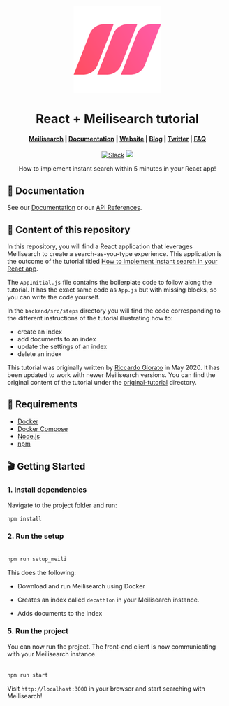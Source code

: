 <p align="center">
  <img src="https://raw.githubusercontent.com/meilisearch/integration-guides/master/assets/logos/logo.svg" alt="Meilisearch logo mark" width="200" height="200" />
</p>
<h1 align="center">React + Meilisearch tutorial</h1>

<h4 align="center">
  <a href="https://github.com/meilisearch/meilisearch">Meilisearch</a> |
  <a href="https://docs.meilisearch.com">Documentation</a> |
  <a href="https://www.meilisearch.com">Website</a> |
  <a href="https://blog.meilisearch.com">Blog</a> |
  <a href="https://twitter.com/meilisearch">Twitter</a> |
  <a href="https://docs.meilisearch.com/faq">FAQ</a>
</h4>

<p align="center">
  <a href="https://slack.meilisearch.com"><img src="https://img.shields.io/badge/slack-meilisearch-blue.svg?logo=slack" alt="Slack"></a>
  <a href="https://github.com/meilisearch/meilisearch/discussions" alt="Discussions"><img src="https://img.shields.io/badge/github-discussions-red" /></a>
</p>

<p align="center">How to implement instant search within 5 minutes in your React app!</p>

## 📖 Documentation

See our [Documentation](https://docs.meilisearch.com/) or our [API References](https://docs.meilisearch.com/reference/api/).

## 🎁 Content of this repository
In this repository, you will find a React application that leverages Meilisearch to create a search-as-you-type experience. This application is the outcome of the tutorial titled [How to implement instant search in your React app](https://blog.meilisearch.com/instant-search-react-app/).

The `AppInitial.js` file contains the boilerplate code to follow along the tutorial. It has the exact same code as `App.js` but with missing blocks, so you can write the code yourself. 

In the `backend/src/steps` directory you will find the code corresponding to the different instructions of the tutorial illustrating how to:
- create an index
- add documents to an index
- update the settings of an index
- delete an index

This tutorial was originally written by [Riccardo Giorato](https://github.com/riccardogiorato) in May 2020. It has been updated to work with newer Meilisearch versions. You can find the original content of the tutorial under the [original-tutorial](https://github.com/meilisearch/tutorials/tree/main/src/react-decathlon/original-tutorial/original-tutorial.md) directory.

## 📝 Requirements

- [Docker](https://docs.docker.com/get-docker/)
- [Docker Compose](https://docs.docker.com/compose/)
- [Node.js](https://nodejs.org/)
- [npm](https://docs.npmjs.com/cli/v8/configuring-npm/install)

## 🎬 Getting Started

### 1. Install dependencies

Navigate to the project folder and run:

```
npm install
```

### 2. Run the setup

```bash

npm run setup_meili

```

This does the following:

- Download and run Meilisearch using Docker 

- Creates an index called `decathlon` in your Meilisearch instance.

- Adds documents to the index


### 5. Run the project

You can now run the project. The front-end client is now communicating with your Meilisearch instance.

```bash

npm run start

```

 Visit `http://localhost:3000` in your browser and start searching with Meilisearch!
